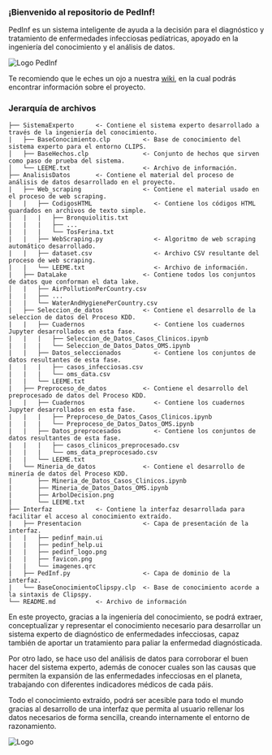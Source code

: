 ### ¡Bienvenido al repositorio de PedInf!

PedInf es un sistema inteligente de ayuda a la decisión para el diagnóstico y tratamiento de enfermedades infecciosas pedíatricas, apoyado en la ingeniería del conocimiento y el análisis de datos.

![Logo PedInf](https://1.bp.blogspot.com/-K5Qy_2IKebU/YKgnnIuW8pI/AAAAAAAABSM/oDRMyAB9iK4wmBoWJJJp72ey-UyP_qMEQCLcBGAsYHQ/s501/Captura.PNG)

Te recomiendo que le eches un ojo a nuestra [wiki](https://github.com/sergiosb99/PedInf/wiki), en la cual podrás encontrar información sobre el proyecto.

### Jerarquía de archivos

```
├── SistemaExperto      <- Contiene el sistema experto desarrollado a través de la ingeniería del conocimiento.
|   ├── BaseConocimiento.clp         <- Base de conocimiento del sistema experto para el entorno CLIPS.
│   ├── BaseHechos.clp               <- Conjunto de hechos que sirven como paso de prueba del sistema.
│   └── LEEME.txt                    <- Archivo de información.
├── AnalisisDatos       <- Contiene el material del proceso de análisis de datos desarrollado en el proyecto.
|   ├── Web_scraping                 <- Contiene el material usado en el proceso de web scraping.
│   |   ├── CodigosHTML                 <- Contiene los códigos HTML guardados en archivos de texto simple. 
|   |   |   ├── Bronquiolitis.txt
|   |   |   ├── ...
|   |   |   └── TosFerina.txt
|   |   ├── WebScraping.py              <- Algoritmo de web scraping automático desarrollado.
|   |   ├── dataset.csv                 <- Archivo CSV resultante del proceso de web scraping.
|   |   └── LEEME.txt                   <- Archivo de información.
|   ├── DataLake                     <- Contiene todos los conjuntos de datos que conforman el data lake.
│   |   ├── AirPollutionPerCountry.csv      
|   |   ├── ...
|   |   └── WaterAndHygienePerCountry.csv
|   ├── Seleccion_de_datos           <- Contiene el desarrollo de la seleccion de datos del Proceso KDD.
|   |   ├── Cuadernos                   <- Contiene los cuadernos Jupyter desarrollados en esta fase.
|   |   |   ├── Seleccion_de_Datos_Casos_Clinicos.ipynb
|   |   |   └── Seleccion_de_Datos_Datos_OMS.ipynb
|   |   ├── Datos_seleccionados         <- Contiene los conjuntos de datos resultantes de esta fase.
|   |   |   ├── casos_infecciosas.csv
|   |   |   └── oms_data.csv
|   |   └── LEEME.txt
|   ├── Preproceso_de_datos          <- Contiene el desarrollo del preprocesado de datos del Proceso KDD.
|   |   ├── Cuadernos                   <- Contiene los cuadernos Jupyter desarrollados en esta fase.
|   |   |   ├── Preproceso_de_Datos_Casos_Clinicos.ipynb
|   |   |   └── Preproceso_de_Datos_Datos_OMS.ipynb
|   |   ├── Datos_preprocesados         <- Contiene los conjuntos de datos resultantes de esta fase.
|   |   |   ├── casos_clinicos_preprocesado.csv
|   |   |   └── oms_data_preprocesado.csv
|   |   └── LEEME.txt
|   └── Mineria_de_datos             <- Contiene el desarrollo de minería de datos del Proceso KDD.
|       ├── Mineria_de_Datos_Casos_Clinicos.ipynb
|       ├── Mineria_de_Datos_Datos_OMS.ipynb
|       ├── ArbolDecision.png
|       └── LEEME.txt
├── Interfaz            <- Contiene la interfaz desarrollada para facilitar el acceso al conocimiento extraído.  
|   ├── Presentacion                 <- Capa de presentación de la interfaz.
|   |   ├── pedinf_main.ui
|   |   ├── pedinf_help.ui
|   |   ├── pedinf_logo.png
|   |   ├── favicon.png
|   |   └── imagenes.qrc
|   ├── PedInf.py                    <- Capa de dominio de la interfaz.
|   └── BaseConocimientoClipspy.clp  <- Base de conocimiento acorde a la sintaxis de Clipspy.                                             
└── README.md           <- Archivo de información
```

En este proyecto, gracias a la ingeniería del conocimiento, se podrá extraer, conceptualizar y representar el conocimiento necesario para desarrollar un sistema experto de diagnóstico de enfermedades infecciosas, capaz también de aportar un tratamiento para paliar la enfermedad diagnósticada.

Por otro lado, se hace uso del análisis de datos para corroborar el buen hacer del sistema experto, además de conocer cuales son las causas que permiten la expansión de las enfermedades infecciosas en el planeta, trabajando con diferentes indicadores médicos de cada páis.

Todo el conocimiento extraído, podrá ser acesible para todo el mundo gracias al desarrollo de una interfaz que permita al usuario rellenar los datos necesarios de forma sencilla, creando internamente el entorno de razonamiento.

![Logo](https://1.bp.blogspot.com/-7iEvUFeVOVY/YPW4xGRcwdI/AAAAAAAABVc/Rzw2fJYas3s7EjZuj6mYcIl0lHtVGRgzACLcBGAsYHQ/s1600/esi_uclm.png)
